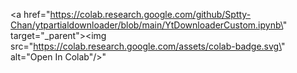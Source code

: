 <a href=\"https://colab.research.google.com/github/Sptty-Chan/ytpartialdownloader/blob/main/YtDownloaderCustom.ipynb\" target=\"_parent\"><img src=\"https://colab.research.google.com/assets/colab-badge.svg\" alt=\"Open In Colab\"/></a>"
